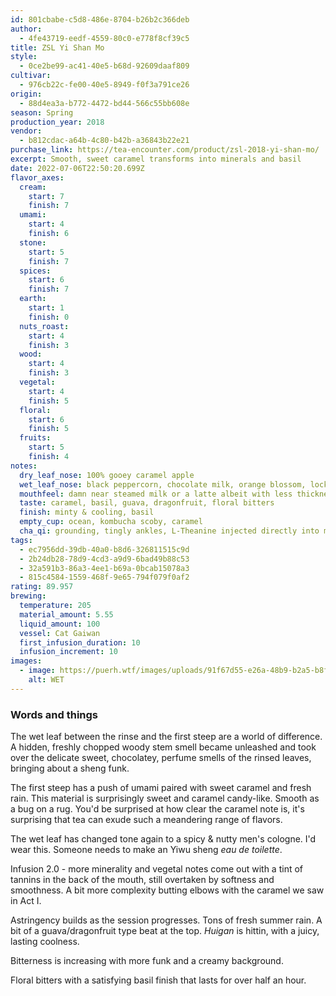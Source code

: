 ```yaml
---
id: 801cbabe-c5d8-486e-8704-b26b2c366deb
author:
  - 4fe43719-eedf-4559-80c0-e778f8cf39c5
title: ZSL Yi Shan Mo
style:
  - 0ce2be99-ac41-40e5-b68d-92609daaf809
cultivar:
  - 976cb22c-fe00-40e5-8949-f0f3a791ce26
origin:
  - 88d4ea3a-b772-4472-bd44-566c55bb608e
season: Spring
production_year: 2018
vendor:
  - b812cdac-a64b-4c80-b42b-a36843b22e21
purchase_link: https://tea-encounter.com/product/zsl-2018-yi-shan-mo/
excerpt: Smooth, sweet caramel transforms into minerals and basil
date: 2022-07-06T22:50:20.699Z
flavor_axes:
  cream:
    start: 7
    finish: 7
  umami:
    start: 4
    finish: 6
  stone:
    start: 5
    finish: 7
  spices:
    start: 6
    finish: 7
  earth:
    start: 1
    finish: 0
  nuts_roast:
    start: 4
    finish: 3
  wood:
    start: 4
    finish: 3
  vegetal:
    start: 4
    finish: 5
  floral:
    start: 6
    finish: 5
  fruits:
    start: 5
    finish: 4
notes:
  dry_leaf_nose: 100% gooey caramel apple
  wet_leaf_nose: black peppercorn, chocolate milk, orange blossom, locked away wood
  mouthfeel: damn near steamed milk or a latte albeit with less thickness
  taste: caramel, basil, guava, dragonfruit, floral bitters
  finish: minty & cooling, basil
  empty_cup: ocean, kombucha scoby, caramel
  cha_qi: grounding, tingly ankles, L-Theanine injected directly into my bloodstream
tags:
  - ec7956dd-39db-40a0-b8d6-326811515c9d
  - 2b24db28-78d9-4cd3-a9d9-6bad49b88c53
  - 32a591b3-86a3-4ee1-b69a-0bcab15078a3
  - 815c4584-1559-468f-9e65-794f079f0af2
rating: 89.957
brewing:
  temperature: 205
  material_amount: 5.55
  liquid_amount: 100
  vessel: Cat Gaiwan
  first_infusion_duration: 10
  infusion_increment: 10
images:
  - image: https://puerh.wtf/images/uploads/91f67d55-e26a-48b9-b2a5-b8ff3735fd01.jpeg
    alt: WET
---
```

### Words and things

The wet leaf between the rinse and the first steep are a world of difference. A hidden, freshly chopped woody stem smell became unleashed and took over the delicate sweet, chocolatey, perfume smells of the rinsed leaves, bringing about a sheng funk.

The first steep has a push of umami paired with sweet caramel and fresh rain. This material is surprisingly sweet and caramel candy-like. Smooth as a bug on a rug. You'd be surprised at how clear the caramel note is, it's surprising that tea can exude such a meandering range of flavors.

The wet leaf has changed tone again to a spicy & nutty men's cologne. I'd wear this. Someone needs to make an Yiwu sheng *eau de toilette*.

Infusion 2.0 - more minerality and vegetal notes come out with a tint of tannins in the back of the mouth, still overtaken by softness and smoothness. A bit more complexity butting elbows with the caramel we saw in Act I.

Astringency builds as the session progresses. Tons of fresh summer rain. A bit of a guava/dragonfruit type beat at the top. *Huigan* is hittin, with a juicy, lasting coolness.

Bitterness is increasing with more funk and a creamy background.

Floral bitters with a satisfying basil finish that lasts for over half an hour.
